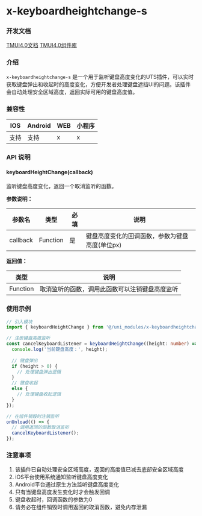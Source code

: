 # x-keyboardheightchange-s

### 开发文档
[TMUI4.0文档](https://xui.tmui.design/)
[TMUI4.0组件库](https://ext.dcloud.net.cn/plugin?id=16369)

### 介绍

`x-keyboardheightchange-s` 是一个用于监听键盘高度变化的UTS插件，可以实时获取键盘弹出和收起时的高度变化，方便开发者处理键盘遮挡UI的问题。该插件会自动处理安全区域高度，返回实际可用的键盘高度值。

### 兼容性

| IOS | Android | WEB | 小程序 |
| --- | --- | --- | --- |
| 支持 | 支持 | x | x |

### API 说明

#### keyboardHeightChange(callback)

监听键盘高度变化，返回一个取消监听的函数。

**参数说明：**

| 参数名 | 类型 | 必填 | 说明 |
| --- | --- | --- | --- |
| callback | Function | 是 | 键盘高度变化的回调函数，参数为键盘高度(单位px) |

**返回值：**

| 类型 | 说明 |
| --- | --- |
| Function | 取消监听的函数，调用此函数可以注销键盘高度监听 |

### 使用示例

```typescript
// 引入模块
import { keyboardHeightChange } from '@/uni_modules/x-keyboardheightchange-s/utssdk';

// 注册键盘高度监听
const cancelKeyboardListener = keyboardHeightChange((height: number) => {
  console.log('当前键盘高度：', height);
  
  // 键盘弹出
  if (height > 0) {
    // 处理键盘弹出逻辑
  } 
  // 键盘收起
  else {
    // 处理键盘收起逻辑
  }
});

// 在组件销毁时注销监听
onUnload(() => {
  // 调用返回的函数取消监听
  cancelKeyboardListener();
});
```

### 注意事项

1. 该插件已自动处理安全区域高度，返回的高度值已减去底部安全区域高度
2. iOS平台使用系统通知监听键盘高度变化
3. Android平台通过原生方法监听键盘高度变化
4. 只有当键盘高度发生变化时才会触发回调
5. 键盘收起时，回调函数的参数为0
6. 请务必在组件销毁时调用返回的取消函数，避免内存泄漏


